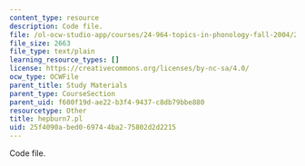 ```yaml
---
content_type: resource
description: Code file.
file: /ol-ocw-studio-app/courses/24-964-topics-in-phonology-fall-2004/25f4090abed069744ba275802d2d2215_hepburn7.pl
file_size: 2663
file_type: text/plain
learning_resource_types: []
license: https://creativecommons.org/licenses/by-nc-sa/4.0/
ocw_type: OCWFile
parent_title: Study Materials
parent_type: CourseSection
parent_uid: f600f19d-ae22-b3f4-9437-c8db79bbe880
resourcetype: Other
title: hepburn7.pl
uid: 25f4090a-bed0-6974-4ba2-75802d2d2215
---
```

Code file.